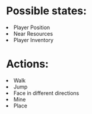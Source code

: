 <h1>Possible states:</h1>

<li>Player Position</li> 
<li>Near Resources</li> 
<li>Player Inventory</li>


<h1>Actions:</h1>

<li>Walk</li>
<li>Jump</li>
<li>Face in different directions</li>
<li>Mine</li>
<li>Place</li>

